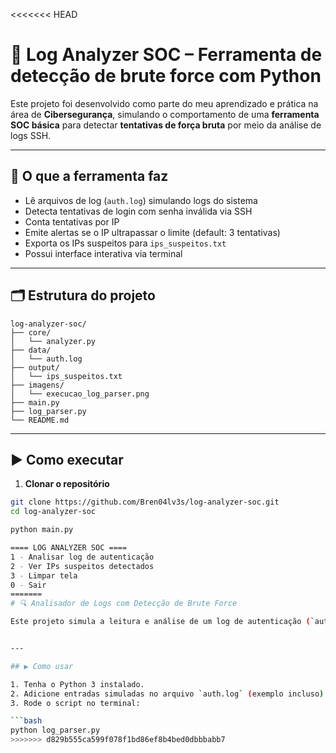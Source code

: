 <<<<<<< HEAD
# 🔐 Log Analyzer SOC – Ferramenta de detecção de brute force com Python

Este projeto foi desenvolvido como parte do meu aprendizado e prática na área de **Cibersegurança**, simulando o comportamento de uma **ferramenta SOC básica** para detectar **tentativas de força bruta** por meio da análise de logs SSH.

---

## 🧰 O que a ferramenta faz

- Lê arquivos de log (`auth.log`) simulando logs do sistema
- Detecta tentativas de login com senha inválida via SSH
- Conta tentativas por IP
- Emite alertas se o IP ultrapassar o limite (default: 3 tentativas)
- Exporta os IPs suspeitos para `ips_suspeitos.txt`
- Possui interface interativa via terminal

---

## 🗂️ Estrutura do projeto

```
log-analyzer-soc/
├── core/
│   └── analyzer.py
├── data/
│   └── auth.log
├── output/
│   └── ips_suspeitos.txt
├── imagens/
│   └── execucao_log_parser.png
├── main.py
├── log_parser.py
└── README.md
```

---



## ▶️ Como executar

1. **Clonar o repositório**
```bash
git clone https://github.com/Bren04lv3s/log-analyzer-soc.git
cd log-analyzer-soc

python main.py

==== LOG ANALYZER SOC ====
1 - Analisar log de autenticação
2 - Ver IPs suspeitos detectados
3 - Limpar tela
0 - Sair
=======
# 🔍 Analisador de Logs com Detecção de Brute Force 

Este projeto simula a leitura e análise de um log de autenticação (`auth.log`) para detectar tentativas de login suspeitas (como brute force) a partir de múltiplas falhas consecutivas de senha. Ele conta as tentativas por IP e exporta os que ultrapassam o limite para um arquivo `.txt`.


---

## ▶️ Como usar

1. Tenha o Python 3 instalado.
2. Adicione entradas simuladas no arquivo `auth.log` (exemplo incluso).
3. Rode o script no terminal:

```bash
python log_parser.py
>>>>>>> d829b555ca599f078f1bd86ef8b4bed0dbbbabb7
